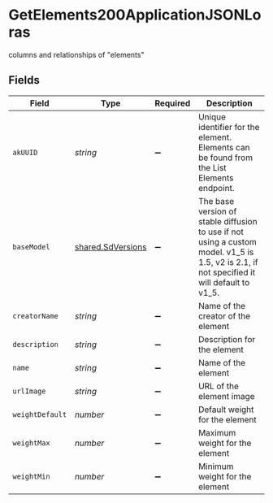 # GetElements200ApplicationJSONLoras

columns and relationships of "elements"


## Fields

| Field                                                                                                                                      | Type                                                                                                                                       | Required                                                                                                                                   | Description                                                                                                                                |
| ------------------------------------------------------------------------------------------------------------------------------------------ | ------------------------------------------------------------------------------------------------------------------------------------------ | ------------------------------------------------------------------------------------------------------------------------------------------ | ------------------------------------------------------------------------------------------------------------------------------------------ |
| `akUUID`                                                                                                                                   | *string*                                                                                                                                   | :heavy_minus_sign:                                                                                                                         | Unique identifier for the element. Elements can be found from the List Elements endpoint.                                                  |
| `baseModel`                                                                                                                                | [shared.SdVersions](../../models/shared/sdversions.md)                                                                                     | :heavy_minus_sign:                                                                                                                         | The base version of stable diffusion to use if not using a custom model. v1_5 is 1.5, v2 is 2.1, if not specified it will default to v1_5. |
| `creatorName`                                                                                                                              | *string*                                                                                                                                   | :heavy_minus_sign:                                                                                                                         | Name of the creator of the element                                                                                                         |
| `description`                                                                                                                              | *string*                                                                                                                                   | :heavy_minus_sign:                                                                                                                         | Description for the element                                                                                                                |
| `name`                                                                                                                                     | *string*                                                                                                                                   | :heavy_minus_sign:                                                                                                                         | Name of the element                                                                                                                        |
| `urlImage`                                                                                                                                 | *string*                                                                                                                                   | :heavy_minus_sign:                                                                                                                         | URL of the element image                                                                                                                   |
| `weightDefault`                                                                                                                            | *number*                                                                                                                                   | :heavy_minus_sign:                                                                                                                         | Default weight for the element                                                                                                             |
| `weightMax`                                                                                                                                | *number*                                                                                                                                   | :heavy_minus_sign:                                                                                                                         | Maximum weight for the element                                                                                                             |
| `weightMin`                                                                                                                                | *number*                                                                                                                                   | :heavy_minus_sign:                                                                                                                         | Minimum weight for the element                                                                                                             |